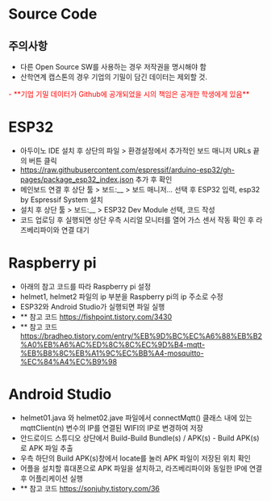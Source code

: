 # Source Code
## 주의사항
 - 다른 Open Source SW를 사용하는 경우 저작권을 명시해야 함
 - 산학연계 캡스톤의 경우 기업의 기밀이 담긴 데이터는 제외할 것.
 <span style="color:red">
 - **기업 기밀 데이터가 Github에 공개되었을 시의 책임은 공개한 학생에게 있음**
 </span>

# ESP32
 - 아두이노 IDE 설치 후 상단의 파일 > 환경설정에서 추가적인 보드 매니저 URLs 끝의 버튼 클릭
 - https://raw.githubusercontent.com/espressif/arduino-esp32/gh-pages/package_esp32_index.json 추가 후 확인
 - 메인보드 연결 후 상단 툴 > 보드:__ > 보드 매니저... 선택 후 ESP32 입력, esp32 by Espressif System 설치
 - 설치 후 상단 툴 > 보드:__ > ESP32 Dev Module 선택, 코드 작성
 - 코드 업로딩 후 실행되면 상단 우측 시리얼 모니터를 열어 가스 센서 작동 확인 후 라즈베리파이와 연결 대기
 
# Raspberry pi
 - 아래의 참고 코드를 따라 Raspberry pi 설정
 - helmet1, helmet2 파일의 ip 부분을 Raspberry pi의 ip 주소로 수정
 - ESP32와 Android Studio가 실행되면 파일 실행
 - ** 참고 코드 https://fishpoint.tistory.com/3430
 - ** 참고 코드 https://bradheo.tistory.com/entry/%EB%9D%BC%EC%A6%88%EB%B2%A0%EB%A6%AC%ED%8C%8C%EC%9D%B4-mqtt-%EB%B8%8C%EB%A1%9C%EC%BB%A4-mosquitto-%EC%84%A4%EC%B9%98

# Android Studio
- helmet01.java 와 helmet02.jave 파일에서 connectMqtt() 클래스 내에 있는 mqttClient(n) 변수의 IP를 연결된 WIFI의 IP로 변경하여 저장
- 안드로이드 스튜디오 상단에서 Build-Build Bundle(s) / APK(s) - Build APK(s)로 APK 파일 추출
- 우측 하단의 Build APK(s)창에서 locate를 눌러 APK 파일이 저장된 위치 확인
- 어플을 설치할 휴대폰으로 APK 파일을 설치하고, 라즈베리파이와 동일한 IP에 연결 후 어플리케이션 실행
- ** 참고 코드 https://sonjuhy.tistory.com/36
